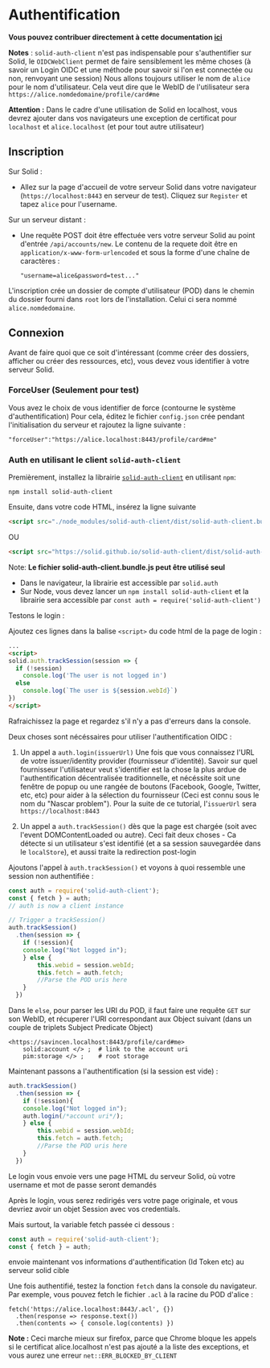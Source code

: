 Authentification
===

**Vous pouvez contribuer directement à cette documentation [ici](https://hackmd.io/xA03xNjdQfOqAzLXbghPlQ?both)**

**Notes** : `solid-auth-client` n'est pas indispensable pour s'authentifier sur Solid, le `OIDCWebClient` permet de faire sensiblement les même choses (à savoir un Login OIDC et une méthode pour savoir si l'on est connectée ou non, renvoyant une session)
Nous allons toujours utiliser le nom de `alice` pour le nom d'utilisateur.
Cela veut dire que le WebID de l'utilisateur sera `https://alice.nomdedomaine/profile/card#me`

**Attention :** Dans le cadre d'une utilisation de Solid en localhost, vous devrez ajouter dans vos navigateurs une exception de certificat pour `localhost` et `alice.localhost` (et pour tout autre utilisateur)

## Inscription


Sur Solid :
* Allez sur la page d'accueil de votre serveur Solid dans votre navigateur (`https://localhost:8443` en serveur de test). Cliquez sur `Register` et tapez `alice` pour l'username.

Sur un serveur distant : 
* Une requête POST doit être effectuée vers votre serveur Solid au point d'entrée `/api/accounts/new`. Le contenu de la requete doit être en `application/x-www-form-urlencoded` et sous la forme d'une chaîne de caractères : 
    ```
    "username=alice&password=test..."
    ```

 L'inscription crée un dossier de compte d'utilisateur (POD) dans le chemin du dossier fourni dans `root` lors de l'installation.
Celui ci sera nommé `alice.nomdedomaine`.

## Connexion

Avant de faire quoi que ce soit d'intéressant (comme créer des dossiers, afficher ou créer des ressources, etc), vous devez vous identifier à votre serveur Solid.

### ForceUser (Seulement pour test)

Vous avez le choix de vous identifier de force (contourne le système d'authentification)
Pour cela, éditez le fichier `config.json` crée pendant l'initialisation du serveur et rajoutez la ligne suivante : 

```
"forceUser":"https://alice.localhost:8443/profile/card#me"
```

### Auth en utilisant le client `solid-auth-client`

Premièrement, installez la librairie [`solid-auth-client`](https://github.com/solid/solid-auth-client) en utilisant `npm`: 

```
npm install solid-auth-client
```

Ensuite, dans votre code HTML, insérez la ligne suivante 

```HTML
<script src="./node_modules/solid-auth-client/dist/solid-auth-client.bundle.js"></script>
```

OU

```HTML
<script src="https://solid.github.io/solid-auth-client/dist/solid-auth-client.bundle.js"></script>
```

Note: **Le fichier solid-auth-client.bundle.js peut être utilisé seul**

* Dans le navigateur, la librairie est accessible par `solid.auth`
* Sur Node, vous devez lancer un `npm install solid-auth-client` et la librairie sera accessible par `const auth = require('solid-auth-client')`

Testons le login : 

Ajoutez ces lignes dans la balise `<script>` du code html de la page de login : 

```HTML
...
<script>
solid.auth.trackSession(session => {
  if (!session)
    console.log('The user is not logged in')
  else
    console.log(`The user is ${session.webId}`)
})
</script>
```

Rafraichissez la page et regardez s'il n'y a pas d'erreurs dans la console. 

Deux choses sont nécéssaires pour utiliser l'authentification OIDC : 
1. Un appel a `auth.login(issuerUrl)` Une fois que vous connaissez l'URL de votre issuer/identity provider (fournisseur d'identité). 
Savoir sur quel fournisseur l'utilisateur veut s'identifier est la chose la plus ardue de l'authentification décentralisée traditionnelle, et nécéssite soit une fenêtre de popup ou une rangée de boutons (Facebook, Google, Twitter, etc, etc) pour aider à la sélection du fournisseur (Ceci est connu sous le nom du "Nascar problem").
Pour la suite de ce tutorial, l'`issuerUrl` sera `https://localhost:8443`

2. Un appel a `auth.trackSession()` dès que la page est chargée (soit avec l'event DOMContentLoaded ou autre).
Ceci fait deux choses - Ca détecte si un utilisateur s'est identifié (et a sa session sauvegardée dans le `localStore`), et aussi traite la redirection post-login

Ajoutons l'appel à `auth.trackSession()` et voyons à quoi ressemble une session non authentifiée : 

```javascript
const auth = require('solid-auth-client');
const { fetch } = auth;
// auth is now a client instance

// Trigger a trackSession()
auth.trackSession()
  .then(session => {
    if (!session){
    console.log("Not logged in");
    } else {
        this.webid = session.webId;
        this.fetch = auth.fetch;
        //Parse the POD uris here
    }
  })
```

Dans le `else`, pour parser les URI du POD, il faut faire une requête `GET` sur son WebID, et récuperer
l'URI correspondant aux Object suivant (dans un couple de triplets Subject Predicate Object)

```turtle
<https://savincen.localhost:8443/profile/card#me>
    solid:account </> ;  # link to the account uri
    pim:storage </> ;    # root storage
```

Maintenant passons a l'authentification (si la session est vide) : 

```javascript
auth.trackSession()
  .then(session => {
    if (!session){
    console.log("Not logged in");
    auth.login(/*account uri*/);
    } else {
        this.webid = session.webId;
        this.fetch = auth.fetch;
        //Parse the POD uris here
    }
  })
```

Le login vous envoie vers une page HTML du serveur Solid, où votre username et mot de passe seront demandés

Après le login, vous serez redirigés vers votre page originale, et vous devriez avoir un objet Session avec vos credentials.

Mais surtout, la variable fetch passée ci dessous :

```javascript
const auth = require('solid-auth-client');
const { fetch } = auth;
```

envoie maintenant vos informations d'authentification (Id Token etc) au serveur solid cible

Une fois authentifié, testez la fonction `fetch` dans la console du navigateur. 
Par exemple, vous pouvez fetch le fichier `.acl` à la racine du POD d'alice : 

```
fetch('https://alice.localhost:8443/.acl', {})
  .then(response => response.text())
  .then(contents => { console.log(contents) })
```

**Note :** Ceci marche mieux sur firefox, parce que Chrome bloque les appels si le certificat alice.localhost n'est pas ajouté a la liste des exceptions, et vous aurez une erreur `net::ERR_BLOCKED_BY_CLIENT`
